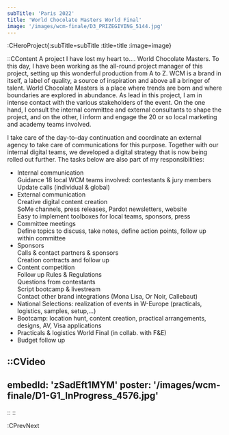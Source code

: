 ```yaml
---
subTitle: 'Paris 2022'
title: 'World Chocolate Masters World Final'
image: '/images/wcm-finale/D3_PRIZEGIVING_5144.jpg'
---
```


:CHeroProject{:subTitle=subTitle :title=title :image=image}

::CContent
A project I have lost my heart to.... World Chocolate Masters. To this day, I have been working as the all-round project manager of this project, setting up this wonderful production from A to Z. WCM is a brand in itself, a label of quality, a source of inspiration and above all a bringer of talent. World Chocolate Masters is a place where trends are born and where boundaries are explored in abundance. As lead in this project, I am in intense contact with the various stakeholders of the event. On the one hand, I consult the internal committee and external consultants to shape the project, and on the other, I inform and engage the 20 or so local marketing and academy teams involved.

I take care of the day-to-day continuation and coordinate an external agency to take care of communications for this purpose. Together with our internal digital teams, we developed a digital strategy that is now being rolled out further. The tasks below are also part of my responsibilities:

- Internal communication\
  Guidance 18 local WCM teams involved: contestants & jury members\
  Update calls (individual & global)
- External communication\
  Creative digital content creation\
  SoMe channels, press releases, Pardot newsletters, website\
  Easy to implement toolboxes for local teams, sponsors, press
- Committee meetings\
  Define topics to discuss, take notes, define action points, follow up within committee
- Sponsors\
  Calls & contact partners & sponsors\
  Creation contracts and follow up
- Content competition\
  Follow up Rules & Regulations\
  Questions from contestants\
  Script bootcamp & livestream\
  Contact other brand integrations (Mona Lisa, Or Noir, Callebaut)
- National Selections: realization of events in W-Europe (practicals, logistics, samples, setup,…)
- Bootcamp: location hunt, content creation, practical arrangements, designs, AV, Visa applications
- Practicals & logistics World Final (in collab. with F&E)
- Budget follow up

::CVideo
---
embedId: 'zSadEft1MYM'
poster: '/images/wcm-finale/D1-G1_InProgress_4576.jpg'
---
::
::

:CPrevNext